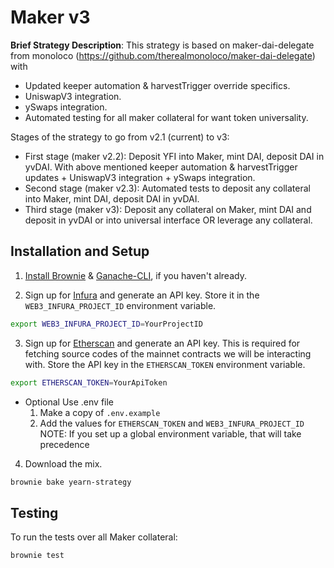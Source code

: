 # Maker v3
**Brief Strategy Description**:
This strategy is based on maker-dai-delegate from monoloco (https://github.com/therealmonoloco/maker-dai-delegate) with
- Updated keeper automation & harvestTrigger override specifics.
- UniswapV3 integration.
- ySwaps integration.
- Automated testing for all maker collateral for want token universality. 

Stages of the strategy to go from v2.1 (current) to v3:
- First stage (maker v2.2): Deposit YFI into Maker, mint DAI, deposit DAI in yvDAI. With above mentioned keeper automation & harvestTrigger updates + UniswapV3 integration + ySwaps integration.
- Second stage (maker v2.3): Automated tests to deposit any collateral into Maker, mint DAI, deposit DAI in yvDAI.
- Third stage (maker v3): Deposit any collateral on Maker, mint DAI and deposit in yvDAI or into universal interface OR leverage any collateral. 

## Installation and Setup

1. [Install Brownie](https://eth-brownie.readthedocs.io/en/stable/install.html) & [Ganache-CLI](https://github.com/trufflesuite/ganache-cli), if you haven't already.

2. Sign up for [Infura](https://infura.io/) and generate an API key. Store it in the `WEB3_INFURA_PROJECT_ID` environment variable.

```bash
export WEB3_INFURA_PROJECT_ID=YourProjectID
```

3. Sign up for [Etherscan](www.etherscan.io) and generate an API key. This is required for fetching source codes of the mainnet contracts we will be interacting with. Store the API key in the `ETHERSCAN_TOKEN` environment variable.

```bash
export ETHERSCAN_TOKEN=YourApiToken
```

- Optional Use .env file
  1. Make a copy of `.env.example`
  2. Add the values for `ETHERSCAN_TOKEN` and `WEB3_INFURA_PROJECT_ID`
     NOTE: If you set up a global environment variable, that will take precedence

4. Download the mix.

```bash
brownie bake yearn-strategy
```

## Testing

To run the tests over all Maker collateral:

```
brownie test
```

